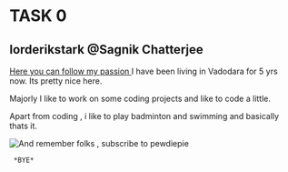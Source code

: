 # TASK 0 
## lorderikstark   @Sagnik Chatterjee

[Here you can follow my passion ](https://www.youtube.com/watch?v=PX5QgITQAwk)
I have been living in Vadodara for 5 yrs now. Its pretty nice here.

Majorly I like to work on some coding projects and like to code a little.

Apart from coding , i like to play badminton and swimming and basically thats it.

![And remember folks , subscribe to pewdiepie ](https://www.google.com/search?q=pewdiepie+meme+face&source=lnms&tbm=isch&sa=X&ved=0ahUKEwi-xeOU0KDiAhU97nMBHUcKCIoQ_AUIDigB&biw=1536&bih=754&dpr=1.25#imgrc=9htqRquGDq04dM:)

     *BYE*